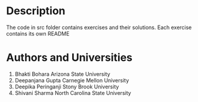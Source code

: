 Description
===========
The code in src folder contains exercises and their solutions. 
Each exercise contains its own README


Authors and Universities
========================
1. Bhakti Bohara			Arizona State University
2. Deepanjana Gupta   		Carnegie Mellon University
3. Deepika Peringanji     	Stony Brook University
4. Shivani Sharma 			North Carolina State University